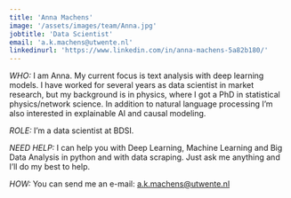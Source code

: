 ```yaml
---
title: 'Anna Machens'
image: '/assets/images/team/Anna.jpg'
jobtitle: 'Data Scientist'
email: 'a.k.machens@utwente.nl'
linkedinurl: 'https://www.linkedin.com/in/anna-machens-5a82b180/'
---
```


*WHO:* I am Anna. My current focus is text analysis with deep learning models.
I have worked for several years as data scientist in market research,  but my background is in physics, where I got a PhD in statistical physics/network science.
In addition to natural language processing I’m also interested in explainable AI and causal modeling.

*ROLE:* I’m a data scientist at BDSI.

*NEED HELP:* I can help you with  Deep Learning, Machine Learning and Big Data Analysis in python and with data scraping. Just ask me anything and I’ll do my best to help.

*HOW:* You can send me an e-mail:  [a.k.machens@utwente.nl](mailto:a.k.machens@utwente.nl)
